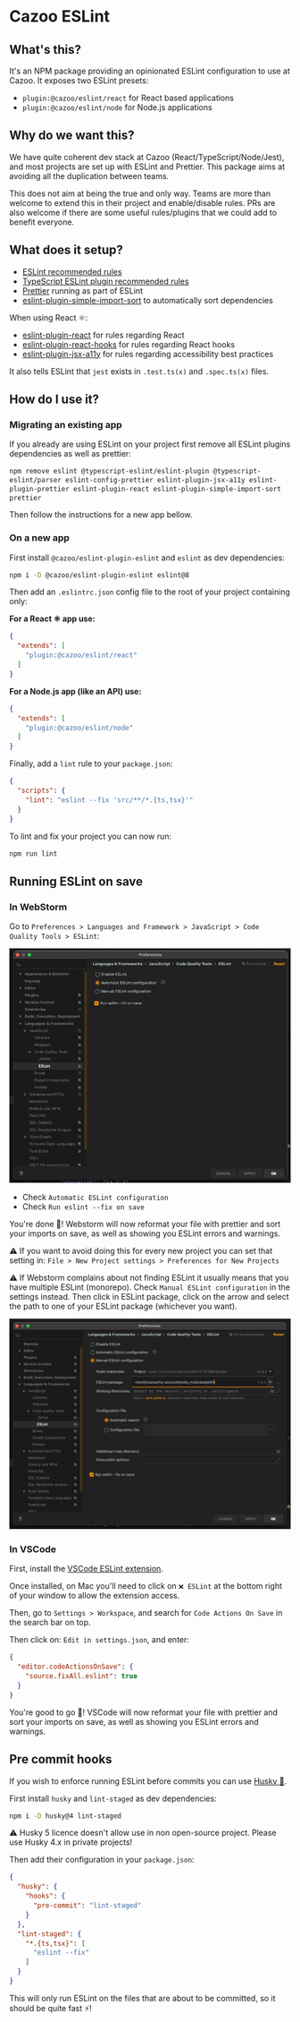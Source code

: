 # Cazoo ESLint

## What's this?

It's an NPM package providing an opinionated ESLint configuration to use at Cazoo.
It exposes two ESLint presets:

- `plugin:@cazoo/eslint/react` for React based applications
- `plugin:@cazoo/eslint/node` for Node.js applications

## Why do we want this?

We have quite coherent dev stack at Cazoo (React/TypeScript/Node/Jest), and most projects are set up with ESLint and Prettier.
This package aims at avoiding all the duplication between teams.

This does not aim at being the true and only way.
Teams are more than welcome to extend this in their project and enable/disable rules.
PRs are also welcome if there are some useful rules/plugins that we could add to benefit everyone.

## What does it setup?

- [ESLint recommended rules](https://eslint.org/docs/rules/)
- [TypeScript ESLint plugin recommended rules](https://www.npmjs.com/package/@typescript-eslint/eslint-plugin)
- [Prettier](https://prettier.io/) running as part of ESLint
- [eslint-plugin-simple-import-sort](https://www.npmjs.com/package/eslint-plugin-simple-import-sort) to automatically sort dependencies

When using React ⚛️:

- [eslint-plugin-react](https://www.npmjs.com/package/eslint-plugin-react) for rules regarding React
- [eslint-plugin-react-hooks](https://www.npmjs.com/package/eslint-plugin-react-hooks) for rules regarding React hooks
- [eslint-plugin-jsx-a11y](https://www.npmjs.com/package/eslint-plugin-jsx-a11y) for rules regarding accessibility best practices

It also tells ESLint that `jest` exists in `.test.ts(x)` and `.spec.ts(x)` files.

## How do I use it?

### Migrating an existing app

If you already are using ESLint on your project first remove all ESLint plugins dependencies as well as prettier:

```
npm remove eslint @typescript-eslint/eslint-plugin @typescript-eslint/parser eslint-config-prettier eslint-plugin-jsx-a11y eslint-plugin-prettier eslint-plugin-react eslint-plugin-simple-import-sort prettier
```

Then follow the instructions for a new app bellow.

### On a new app

First install `@cazoo/eslint-plugin-eslint` and `eslint` as dev dependencies:

```bash
npm i -D @cazoo/eslint-plugin-eslint eslint@8
```

Then add an `.eslintrc.json` config file to the root of your project containing only:

**For a React ⚛️ app use:**

```json
{
  "extends": [
    "plugin:@cazoo/eslint/react"
  ]
}
```

**For a Node.js app (like an API) use:**

```json
{
  "extends": [
    "plugin:@cazoo/eslint/node"
  ]
}
```

Finally, add a `lint` rule to your `package.json`:

```json
{
  "scripts": {
    "lint": "eslint --fix 'src/**/*.{ts,tsx}'"
  }
}
```

To lint and fix your project you can now run:

```bash
npm run lint
```

## Running ESLint on save

### In WebStorm

Go to `Preferences > Languages and Framework > JavaScript > Code Quality Tools > ESLint`:

![](readme-resources/webstorm.jpg)

- Check `Automatic ESLint configuration`
- Check `Run eslint --fix on save`

You're done 🎉!
Webstorm will now reformat your file with prettier and sort your imports on save, as well as showing you ESLint errors and warnings.

⚠️ If you want to avoid doing this for every new project you can set that setting in: `File > New Project settings > Preferences for New Projects`

⚠️ If Webstorm complains about not finding ESLint it usually means that you have multiple ESLint (monorepo).
Check `Manual ESLint configuration` in the settings instead.
Then click in ESLint package, click on the arrow and select the path to one of your ESLint package (whichever you want).

![](readme-resources/manual-eslint.jpg)

### In VSCode

First, install the [VSCode ESLint extension](https://marketplace.visualstudio.com/items?itemName=dbaeumer.vscode-eslint).

Once installed, on Mac you'll need to click on `❌ ESLint` at the bottom right of your window to allow the extension access.

Then, go to `Settings > Workspace`, and search for `Code Actions On Save` in the search bar on top.

Then click on: `Edit in settings.json`, and enter:

```json
{
  "editor.codeActionsOnSave": {
    "source.fixAll.eslint": true
  }
}
```

You're good to go 🎉!
VSCode will now reformat your file with prettier and sort your imports on save, as well as showing you ESLint errors and warnings.

## Pre commit hooks

If you wish to enforce running ESLint before commits you can use [Husky 🐶](https://github.com/typicode/husky/tree/master).

First install `husky` and `lint-staged` as dev dependencies:

```bash
npm i -D husky@4 lint-staged
```

⚠️ Husky 5 licence doesn't allow use in non open-source project.
Please use Husky 4.x in private projects!

Then add their configuration in your `package.json`:

```json
{
  "husky": {
    "hooks": {
      "pre-commit": "lint-staged"
    }
  },
  "lint-staged": {
    "*.{ts,tsx}": [
      "eslint --fix"
    ]
  }
}
```

This will only run ESLint on the files that are about to be committed, so it should be quite fast ⚡️!
